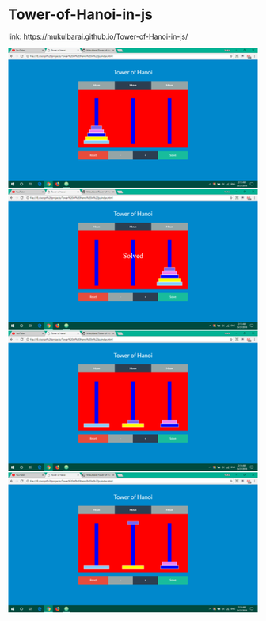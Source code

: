 # Tower-of-Hanoi-in-js

link: https://mukulbarai.github.io/Tower-of-Hanoi-in-js/

<img src="images/Screenshot(7).png">
<img src="images/Screenshot(8).png">
<img src="images/Screenshot(9).png">
<img src="images/Screenshot(11).png">

